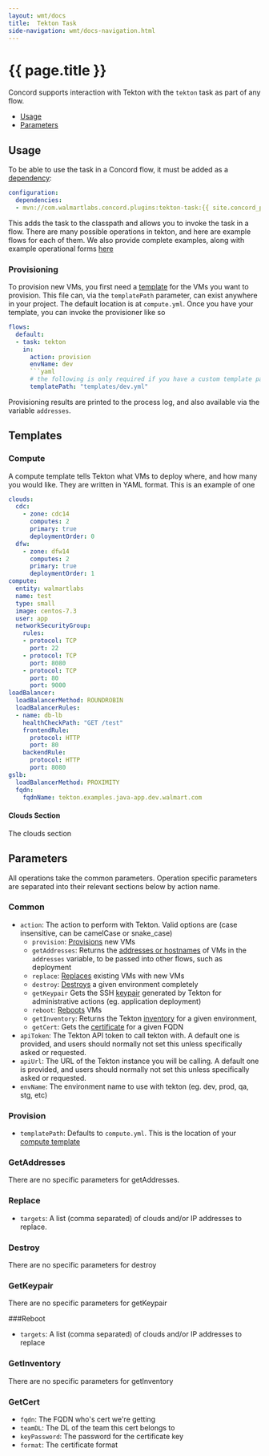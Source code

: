 ```yaml
---
layout: wmt/docs
title:  Tekton Task
side-navigation: wmt/docs-navigation.html
---
```


# {{ page.title }}

Concord supports interaction with Tekton with the `tekton` task as part of any
flow. 

- [Usage](#usage)
- [Parameters](#parameters)

## Usage

To be able to use the task in a Concord flow, it must be added as a
[dependency](../getting-started/concord-dsl.html#dependencies):

```yaml
configuration:
  dependencies:
  - mvn://com.walmartlabs.concord.plugins:tekton-task:{{ site.concord_plugins_version }}
```

This adds the task to the classpath and allows you to invoke the task in a flow.
There are many possible operations in tekton, and here are example flows for each of them. We also provide complete examples, along with example operational forms [here](https://gecgithub01.walmart.com/devtools/tekton-examples)

### Provisioning
To provision new VMs, you first need a [template](#compute) for the VMs you want to provision. This file can, via the `templatePath` parameter, can exist anywhere in your project. The default location is at `compute.yml`. Once you have your template, you can invoke the provisioner like so

```yaml
flows:
  default:
  - task: tekton
    in:
      action: provision
      envName: dev
      ```yaml
      # the following is only required if you have a custom template path
      templatePath: "templates/dev.yml"
```
Provisioning results are printed to the process log, and also available via the variable `addresses`.



## Templates
### Compute
A compute template tells Tekton what VMs to deploy where, and how many you would like. They are written in YAML format. This is an example of one
```yaml
clouds:
  cdc:
    - zone: cdc14
      computes: 2
      primary: true
      deploymentOrder: 0
  dfw:
    - zone: dfw14
      computes: 2
      primary: true
      deploymentOrder: 1
compute:
  entity: walmartlabs
  name: test
  type: small
  image: centos-7.3
  user: app
  networkSecurityGroup:
    rules:
    - protocol: TCP
      port: 22
    - protocol: TCP
      port: 8080
    - protocol: TCP
      port: 80
      port: 9000
loadBalancer:
  loadBalancerMethod: ROUNDROBIN
  loadBalancerRules:
  - name: db-lb
    healthCheckPath: "GET /test"
    frontendRule:
      protocol: HTTP
      port: 80
    backendRule:
      protocol: HTTP
      port: 8080
gslb:
  loadBalancerMethod: PROXIMITY
  fqdn:
    fqdnName: tekton.examples.java-app.dev.walmart.com
```
#### Clouds Section
The clouds section 



## Parameters

All operations take the common parameters. Operation specific parameters are separated into their relevant sections below by action name.

### Common

- `action`: The action to perform with Tekton. Valid options are (case insensitive, can be camelCase or snake_case)
  - `provision`: [Provisions](#provisioning) new VMs
  - `getAddresses`: Returns the [addresses or hostnames](#addresses) of VMs in the `addresses` variable, to be passed into other flows, such as deployment
  - `replace`: [Replaces](#replace) existing VMs with new VMs
  - `destroy`: [Destroys](#destroy) a given environment completely
  - `getKeypair` Gets the SSH [keypair](#keypair) generated by Tekton for administrative actions (eg. application deployment)
  - `reboot`: [Reboots](#reboot) VMs
  - `getInventory`: Returns the Tekton [inventory](#inventory) for a given environment,
  - `getCert`: Gets the [certificate](#certificate) for a given FQDN
- `apiToken`: The Tekton API token to call tekton with. A default one is provided, and users should normally not set this unless specifically asked or requested.
- `apiUrl`: The URL of the Tekton instance you will be calling. A default one is provided, and users should normally not set this unless specifically asked or requested.
- `envName`: The environment name to use with tekton (eg. dev, prod, qa, stg, etc)

### Provision
- `templatePath`: Defaults to `compute.yml`. This is the location of your [compute template](#templates)

### GetAddresses
There are no specific parameters for getAddresses.

### Replace
- `targets`: A list (comma separated) of clouds and/or IP addresses to replace.

### Destroy
There are no specific parameters for destroy

### GetKeypair
There are no specific parameters for getKeypair

###Reboot
- `targets`: A list (comma separated) of clouds and/or IP addresses to replace

### GetInventory
There are no specific parameters for getInventory

### GetCert
- `fqdn`: The FQDN who's cert we're getting
- `teamDL`: The DL of the team this cert belongs to
- `keyPassword`: The password for the certificate key
- `format`: The certificate format
